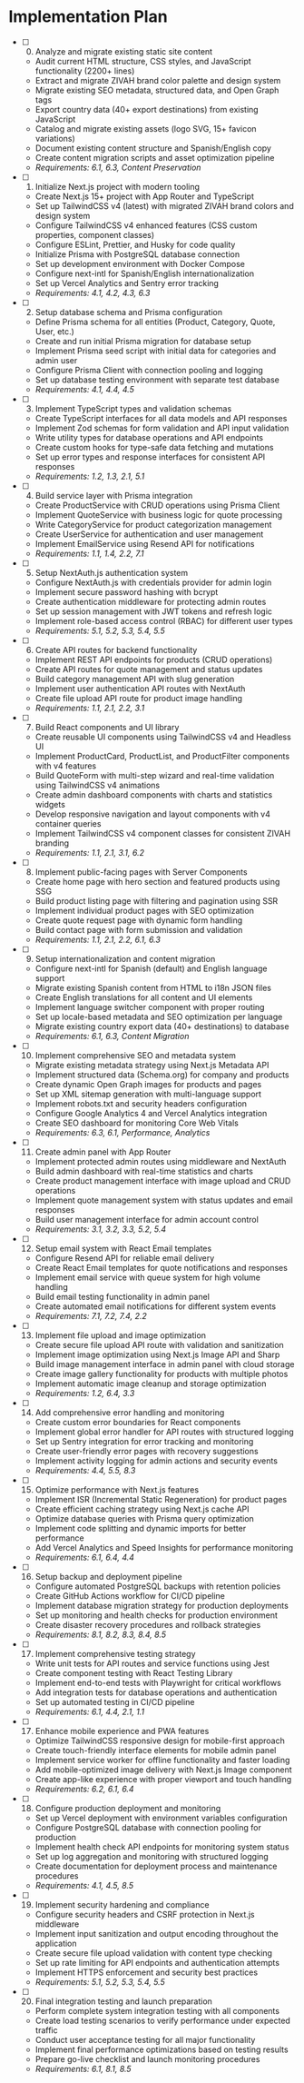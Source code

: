 # Implementation Plan

- [ ] 0. Analyze and migrate existing static site content
  - Audit current HTML structure, CSS styles, and JavaScript functionality (2200+ lines)
  - Extract and migrate ZIVAH brand color palette and design system
  - Migrate existing SEO metadata, structured data, and Open Graph tags
  - Export country data (40+ export destinations) from existing JavaScript
  - Catalog and migrate existing assets (logo SVG, 15+ favicon variations)
  - Document existing content structure and Spanish/English copy
  - Create content migration scripts and asset optimization pipeline
  - _Requirements: 6.1, 6.3, Content Preservation_

- [ ] 1. Initialize Next.js project with modern tooling
  - Create Next.js 15+ project with App Router and TypeScript
  - Set up TailwindCSS v4 (latest) with migrated ZIVAH brand colors and design system
  - Configure TailwindCSS v4 enhanced features (CSS custom properties, component classes)
  - Configure ESLint, Prettier, and Husky for code quality
  - Initialize Prisma with PostgreSQL database connection
  - Set up development environment with Docker Compose
  - Configure next-intl for Spanish/English internationalization
  - Set up Vercel Analytics and Sentry error tracking
  - _Requirements: 4.1, 4.2, 4.3, 6.3_

- [ ] 2. Setup database schema and Prisma configuration
  - Define Prisma schema for all entities (Product, Category, Quote, User, etc.)
  - Create and run initial Prisma migration for database setup
  - Implement Prisma seed script with initial data for categories and admin user
  - Configure Prisma Client with connection pooling and logging
  - Set up database testing environment with separate test database
  - _Requirements: 4.1, 4.4, 4.5_

- [ ] 3. Implement TypeScript types and validation schemas
  - Create TypeScript interfaces for all data models and API responses
  - Implement Zod schemas for form validation and API input validation
  - Write utility types for database operations and API endpoints
  - Create custom hooks for type-safe data fetching and mutations
  - Set up error types and response interfaces for consistent API responses
  - _Requirements: 1.2, 1.3, 2.1, 5.1_

- [ ] 4. Build service layer with Prisma integration
  - Create ProductService with CRUD operations using Prisma Client
  - Implement QuoteService with business logic for quote processing
  - Write CategoryService for product categorization management
  - Create UserService for authentication and user management
  - Implement EmailService using Resend API for notifications
  - _Requirements: 1.1, 1.4, 2.2, 7.1_

- [ ] 5. Setup NextAuth.js authentication system
  - Configure NextAuth.js with credentials provider for admin login
  - Implement secure password hashing with bcrypt
  - Create authentication middleware for protecting admin routes
  - Set up session management with JWT tokens and refresh logic
  - Implement role-based access control (RBAC) for different user types
  - _Requirements: 5.1, 5.2, 5.3, 5.4, 5.5_

- [ ] 6. Create API routes for backend functionality
  - Implement REST API endpoints for products (CRUD operations)
  - Create API routes for quote management and status updates
  - Build category management API with slug generation
  - Implement user authentication API routes with NextAuth
  - Create file upload API route for product image handling
  - _Requirements: 1.1, 2.1, 2.2, 3.1_

- [ ] 7. Build React components and UI library
  - Create reusable UI components using TailwindCSS v4 and Headless UI
  - Implement ProductCard, ProductList, and ProductFilter components with v4 features
  - Build QuoteForm with multi-step wizard and real-time validation using TailwindCSS v4 animations
  - Create admin dashboard components with charts and statistics widgets
  - Develop responsive navigation and layout components with v4 container queries
  - Implement TailwindCSS v4 component classes for consistent ZIVAH branding
  - _Requirements: 1.1, 2.1, 3.1, 6.2_

- [ ] 8. Implement public-facing pages with Server Components
  - Create home page with hero section and featured products using SSG
  - Build product listing page with filtering and pagination using SSR
  - Implement individual product pages with SEO optimization
  - Create quote request page with dynamic form handling
  - Build contact page with form submission and validation
  - _Requirements: 1.1, 2.1, 2.2, 6.1, 6.3_

- [ ] 9. Setup internationalization and content migration
  - Configure next-intl for Spanish (default) and English language support
  - Migrate existing Spanish content from HTML to i18n JSON files
  - Create English translations for all content and UI elements
  - Implement language switcher component with proper routing
  - Set up locale-based metadata and SEO optimization per language
  - Migrate existing country export data (40+ destinations) to database
  - _Requirements: 6.1, 6.3, Content Migration_

- [ ] 10. Implement comprehensive SEO and metadata system
  - Migrate existing metadata strategy using Next.js Metadata API
  - Implement structured data (Schema.org) for company and products
  - Create dynamic Open Graph images for products and pages
  - Set up XML sitemap generation with multi-language support
  - Implement robots.txt and security headers configuration
  - Configure Google Analytics 4 and Vercel Analytics integration
  - Create SEO dashboard for monitoring Core Web Vitals
  - _Requirements: 6.3, 6.1, Performance, Analytics_

- [ ] 11. Create admin panel with App Router
  - Implement protected admin routes using middleware and NextAuth
  - Build admin dashboard with real-time statistics and charts
  - Create product management interface with image upload and CRUD operations
  - Implement quote management system with status updates and email responses
  - Build user management interface for admin account control
  - _Requirements: 3.1, 3.2, 3.3, 5.2, 5.4_

- [ ] 12. Setup email system with React Email templates
  - Configure Resend API for reliable email delivery
  - Create React Email templates for quote notifications and responses
  - Implement email service with queue system for high volume handling
  - Build email testing functionality in admin panel
  - Create automated email notifications for different system events
  - _Requirements: 7.1, 7.2, 7.4, 2.2_

- [ ] 13. Implement file upload and image optimization
  - Create secure file upload API route with validation and sanitization
  - Implement image optimization using Next.js Image API and Sharp
  - Build image management interface in admin panel with cloud storage
  - Create image gallery functionality for products with multiple photos
  - Implement automatic image cleanup and storage optimization
  - _Requirements: 1.2, 6.4, 3.3_

- [ ] 14. Add comprehensive error handling and monitoring
  - Create custom error boundaries for React components
  - Implement global error handler for API routes with structured logging
  - Set up Sentry integration for error tracking and monitoring
  - Create user-friendly error pages with recovery suggestions
  - Implement activity logging for admin actions and security events
  - _Requirements: 4.4, 5.5, 8.3_

- [ ] 15. Optimize performance with Next.js features
  - Implement ISR (Incremental Static Regeneration) for product pages
  - Create efficient caching strategy using Next.js cache API
  - Optimize database queries with Prisma query optimization
  - Implement code splitting and dynamic imports for better performance
  - Add Vercel Analytics and Speed Insights for performance monitoring
  - _Requirements: 6.1, 6.4, 4.4_

- [ ] 16. Setup backup and deployment pipeline
  - Configure automated PostgreSQL backups with retention policies
  - Create GitHub Actions workflow for CI/CD pipeline
  - Implement database migration strategy for production deployments
  - Set up monitoring and health checks for production environment
  - Create disaster recovery procedures and rollback strategies
  - _Requirements: 8.1, 8.2, 8.3, 8.4, 8.5_

- [ ] 17. Implement comprehensive testing strategy
  - Write unit tests for API routes and service functions using Jest
  - Create component testing with React Testing Library
  - Implement end-to-end tests with Playwright for critical workflows
  - Add integration tests for database operations and authentication
  - Set up automated testing in CI/CD pipeline
  - _Requirements: 6.1, 4.4, 2.1, 1.1_

- [ ] 17. Enhance mobile experience and PWA features
  - Optimize TailwindCSS responsive design for mobile-first approach
  - Create touch-friendly interface elements for mobile admin panel
  - Implement service worker for offline functionality and faster loading
  - Add mobile-optimized image delivery with Next.js Image component
  - Create app-like experience with proper viewport and touch handling
  - _Requirements: 6.2, 6.1, 6.4_

- [ ] 18. Configure production deployment and monitoring
  - Set up Vercel deployment with environment variables configuration
  - Configure PostgreSQL database with connection pooling for production
  - Implement health check API endpoints for monitoring system status
  - Set up log aggregation and monitoring with structured logging
  - Create documentation for deployment process and maintenance procedures
  - _Requirements: 4.1, 4.5, 8.5_

- [ ] 19. Implement security hardening and compliance
  - Configure security headers and CSRF protection in Next.js middleware
  - Implement input sanitization and output encoding throughout the application
  - Create secure file upload validation with content type checking
  - Set up rate limiting for API endpoints and authentication attempts
  - Implement HTTPS enforcement and security best practices
  - _Requirements: 5.1, 5.2, 5.3, 5.4, 5.5_

- [ ] 20. Final integration testing and launch preparation
  - Perform complete system integration testing with all components
  - Create load testing scenarios to verify performance under expected traffic
  - Conduct user acceptance testing for all major functionality
  - Implement final performance optimizations based on testing results
  - Prepare go-live checklist and launch monitoring procedures
  - _Requirements: 6.1, 8.1, 8.5_
